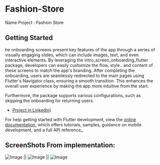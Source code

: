 # Fashion-Store

Name Project : Fashion Store
## Getting Started



he onboarding screens present key features of the app through a series of visually engaging slides, which can include images, text, and even interactive elements. By leveraging the intro_screen_onboarding_flutter package, developers can easily customize the flow, style..
and content of these screens to match the app's branding. After completing the onboarding, users are seamlessly redirected to the main pages using Flutter's Navigator class, ensuring a smooth transition. This enhances the overall user experience by making the app more intuitive from the start.

Furthermore, the package supports various configurations, such as skipping the onboarding for returning users.

- [Project in Linkedin](https://www.linkedin.com/posts/khaledkamal1_flutter-dart-dartabrpackages-activity-7237690591701045248-_0za?utm_source=share&utm_medium=member_desktop))


For help getting started with Flutter development, view the
[online documentation](https://docs.flutter.dev/), which offers tutorials,
samples, guidance on mobile development, and a full API reference_

## ScreenShots From implementation:


![Image](https://github.com/user-attachments/assets/b1f6b890-8383-47e0-8f26-7a68166760ee) || ![Image](https://github.com/user-attachments/assets/fc87a38e-fa6f-4704-99ad-16a35bb7734c) || ![Image](https://github.com/user-attachments/assets/462cbe21-6a6b-4ae1-aaf4-c4dc6627d7e2)



